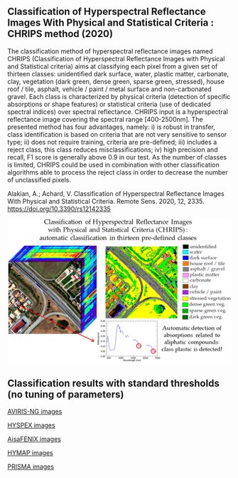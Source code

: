 ## Classification of Hyperspectral Reflectance Images With Physical and Statistical Criteria : CHRIPS method (2020)

The classification method of hyperspectral reflectance images named CHRIPS (Classification of Hyperspectral Reflectance Images with Physical and Statistical criteria) aims at classifying each pixel from a given set of thirteen classes: unidentified dark surface, water, plastic matter, carbonate, clay, vegetation (dark green, dense green, sparse green, stressed), house roof / tile, asphalt, vehicle / paint / metal surface and non-carbonated gravel. Each class is characterized by physical criteria (detection of specific absorptions or shape features) or statistical criteria (use of dedicated spectral indices) over spectral reflectance. CHRIPS input is a hyperspectral reflectance image covering the spectral range \[400-2500nm\]. The presented method has four advantages, namely: i) is robust in transfer, class identification is based on criteria that are not very sensitive to sensor type; ii) does not require training, criteria are pre-defined; iii) includes a reject class, this class reduces misclassifications; iv) high precision and recall, F1 score is generally above 0.9 in our test. As the number of classes is limited, CHRIPS could be used in combination with other classification algorithms able to process the reject class in order to decrease the number of unclassified pixels.

Alakian, A.; Achard, V. Classification of Hyperspectral Reflectance Images With Physical and Statistical Criteria. Remote Sens. 2020, 12, 2335. https://doi.org/10.3390/rs12142335

<p align="\center">
  <img src="Complements/Graphical_Abstract_CHRIPS.png" width="700" />
</p>

## Classification results with standard thresholds (no tuning of parameters)

[AVIRIS-NG images](visu_images_AVIRIS_NG.md)

[HYSPEX images](visu_images_Hyspex.md)

[AisaFENIX images](visu_images_AisaFENIX.md)

[HYMAP images](visu_images_HyMap.md)

[PRISMA images](visu_images_PRISMA.md)
